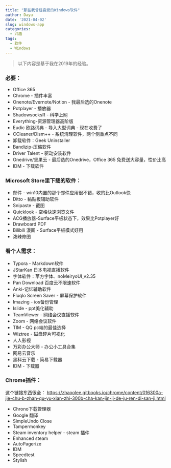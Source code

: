 ```yaml
---
title: "那些我曾经喜爱的Windows软件"
author: Dayu
date: '2021-04-02'
slug: windows-app
categories:
  - 兴趣
tags:
  - 软件
  - Windows
---
```


>以下内容是基于我在2019年的经验。

### 必要：
- Office 365 
- Chrome - 插件丰富
- Onenote/Evernote/Notion - 我最后选的Onenote
- Potplayer - 播放器
- ShadowsocksR - 科学上网
- Everything-资源管理器高阶版
- Eudic 欧路词典 - 导入大型词典 - 现在收费了
- CCleaner/Dism++ - 系统清理软件，两个侧重点不同
- 卸载软件：Geek Uninstaller
- Bandizip-压缩软件
- Driver Talent - 驱动安装软件
- Onedrive/坚果云 - 最后选的Onedrive，Office 365 免费送大容量，性价比高
- IDM - 下载软件

### Microsoft Store里下载的软件：
- 邮件 - win10内置的那个邮件应用很不错，收的比Outlook快 
- Ditto - 黏贴板辅助软件
- Snipaste - 截图
- Quicklook - 空格快速浏览文件
- ACG播放器-Surface平板状态下，效果比Potplayer好
- Drawboard PDF
- Bilibili 漫画 - Surface平板模式好用
- 泼辣修图 

### 看个人需求：
- Typora - Markdown软件 
- JStarKan 日本电视直播软件
- 字体软件：苹方字体、noMeiryoUI_v2.35
- Pan Download 百度云不限速软件
- Anki-记忆辅助软件
- Fluqlo Screen Saver - 屏幕保护软件
- Imazing - ios备份管理
- Islide - ppt美化辅助
- TeamViewer - 网络会议直播软件
- Zoom - 网络会议软件
- TIM - QQ pc端的最佳选择
- Wiztree - 磁盘碎片可视化
- 人人影视 
- 万彩办公大师 - 办公小工具合集
- 网易云音乐
- 黑科云下载 - 简易下载器
- IDM - 下载器

### Chrome插件：
这个链接东西很全：
https://zhaoolee.gitbooks.io/chrome/content/016300a-jie-chu-b-zhan-qu-yu-xian-zhi-300b-cha-kan-jin-ji-de-ju-ren-di-san-ji.html
- Chrono下载管理器
- Google 翻译
- SimpleUndo Close
- Tampermonkey
- Steam inventory helper - steam 插件
- Enhanced steam
- AutoPagerize
- IDM
- Speedtest
- Stylish  

